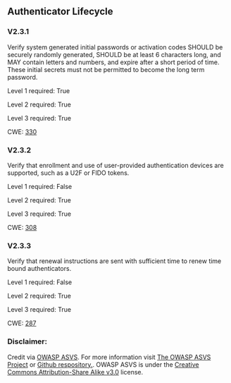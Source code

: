 ##  Authenticator Lifecycle

### V2.3.1

Verify system generated initial passwords or activation codes SHOULD be securely randomly generated, SHOULD be at least 6 characters long, and MAY contain letters and numbers, and expire after a short period of time. These initial secrets must not be permitted to become the long term password.

Level 1 required: True

Level 2 required: True

Level 3 required: True

CWE: [330](https://cwe.mitre.org/data/definitions/330)

### V2.3.2

Verify that enrollment and use of user-provided authentication devices are supported, such as a U2F or FIDO tokens.

Level 1 required: False

Level 2 required: True

Level 3 required: True

CWE: [308](https://cwe.mitre.org/data/definitions/308)

### V2.3.3

Verify that renewal instructions are sent with sufficient time to renew time bound authenticators.

Level 1 required: False

Level 2 required: True

Level 3 required: True

CWE: [287](https://cwe.mitre.org/data/definitions/287)



### Disclaimer:

Credit via [OWASP ASVS](https://owasp.org/www-project-application-security-verification-standard/). For more information visit [The OWASP ASVS Project](https://owasp.org/www-project-application-security-verification-standard/) or [Github respository.](https://github.com/OWASP/ASVS). OWASP ASVS is under the [Creative Commons Attribution-Share Alike v3.0](https://creativecommons.org/licenses/by-sa/3.0/) license.
